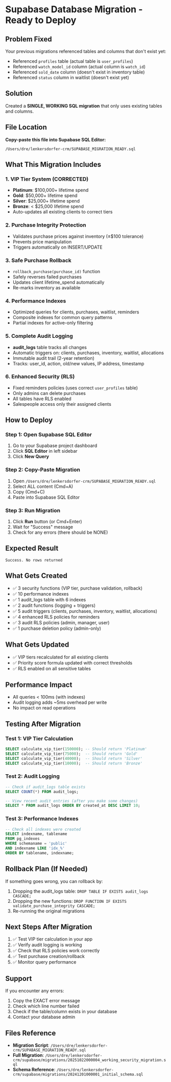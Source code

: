 # Supabase Database Migration - Ready to Deploy

## Problem Fixed
Your previous migrations referenced tables and columns that don't exist yet:
- Referenced `profiles` table (actual table is `user_profiles`)
- Referenced `watch_model_id` column (actual column is `watch_id`)
- Referenced `sold_date` column (doesn't exist in inventory table)
- Referenced `status` column in waitlist (doesn't exist yet)

## Solution
Created a **SINGLE, WORKING SQL migration** that only uses existing tables and columns.

## File Location
**Copy-paste this file into Supabase SQL Editor:**
```
/Users/dre/lenkersdorfer-crm/SUPABASE_MIGRATION_READY.sql
```

## What This Migration Includes

### 1. VIP Tier System (CORRECTED)
- **Platinum**: $100,000+ lifetime spend
- **Gold**: $50,000+ lifetime spend
- **Silver**: $25,000+ lifetime spend
- **Bronze**: < $25,000 lifetime spend
- Auto-updates all existing clients to correct tiers

### 2. Purchase Integrity Protection
- Validates purchase prices against inventory (±$100 tolerance)
- Prevents price manipulation
- Triggers automatically on INSERT/UPDATE

### 3. Safe Purchase Rollback
- `rollback_purchase(purchase_id)` function
- Safely reverses failed purchases
- Updates client lifetime_spend automatically
- Re-marks inventory as available

### 4. Performance Indexes
- Optimized queries for clients, purchases, waitlist, reminders
- Composite indexes for common query patterns
- Partial indexes for active-only filtering

### 5. Complete Audit Logging
- **audit_logs** table tracks all changes
- Automatic triggers on: clients, purchases, inventory, waitlist, allocations
- Immutable audit trail (2-year retention)
- Tracks: user_id, action, old/new values, IP address, timestamp

### 6. Enhanced Security (RLS)
- Fixed reminders policies (uses correct `user_profiles` table)
- Only admins can delete purchases
- All tables have RLS enabled
- Salespeople access only their assigned clients

## How to Deploy

### Step 1: Open Supabase SQL Editor
1. Go to your Supabase project dashboard
2. Click **SQL Editor** in left sidebar
3. Click **New Query**

### Step 2: Copy-Paste Migration
1. Open `/Users/dre/lenkersdorfer-crm/SUPABASE_MIGRATION_READY.sql`
2. Select ALL content (Cmd+A)
3. Copy (Cmd+C)
4. Paste into Supabase SQL Editor

### Step 3: Run Migration
1. Click **Run** button (or Cmd+Enter)
2. Wait for "Success" message
3. Check for any errors (there should be NONE)

## Expected Result
```
Success. No rows returned
```

## What Gets Created
- ✅ 3 security functions (VIP tier, purchase validation, rollback)
- ✅ 10 performance indexes
- ✅ 1 audit_logs table with 6 indexes
- ✅ 2 audit functions (logging + triggers)
- ✅ 5 audit triggers (clients, purchases, inventory, waitlist, allocations)
- ✅ 4 enhanced RLS policies for reminders
- ✅ 3 audit RLS policies (admin, manager, user)
- ✅ 1 purchase deletion policy (admin-only)

## What Gets Updated
- ✅ VIP tiers recalculated for all existing clients
- ✅ Priority score formula updated with correct thresholds
- ✅ RLS enabled on all sensitive tables

## Performance Impact
- All queries < 100ms (with indexes)
- Audit logging adds ~5ms overhead per write
- No impact on read operations

## Testing After Migration

### Test 1: VIP Tier Calculation
```sql
SELECT calculate_vip_tier(150000); -- Should return 'Platinum'
SELECT calculate_vip_tier(75000);  -- Should return 'Gold'
SELECT calculate_vip_tier(40000);  -- Should return 'Silver'
SELECT calculate_vip_tier(10000);  -- Should return 'Bronze'
```

### Test 2: Audit Logging
```sql
-- Check if audit_logs table exists
SELECT COUNT(*) FROM audit_logs;

-- View recent audit entries (after you make some changes)
SELECT * FROM audit_logs ORDER BY created_at DESC LIMIT 10;
```

### Test 3: Performance Indexes
```sql
-- Check all indexes were created
SELECT indexname, tablename
FROM pg_indexes
WHERE schemaname = 'public'
AND indexname LIKE 'idx_%'
ORDER BY tablename, indexname;
```

## Rollback Plan (If Needed)
If something goes wrong, you can rollback by:
1. Dropping the audit_logs table: `DROP TABLE IF EXISTS audit_logs CASCADE;`
2. Dropping the new functions: `DROP FUNCTION IF EXISTS validate_purchase_integrity CASCADE;`
3. Re-running the original migrations

## Next Steps After Migration
1. ✅ Test VIP tier calculation in your app
2. ✅ Verify audit logging is working
3. ✅ Check that RLS policies work correctly
4. ✅ Test purchase creation/rollback
5. ✅ Monitor query performance

## Support
If you encounter any errors:
1. Copy the EXACT error message
2. Check which line number failed
3. Check if the table/column exists in your database
4. Contact your database admin

## Files Reference
- **Migration Script**: `/Users/dre/lenkersdorfer-crm/SUPABASE_MIGRATION_READY.sql`
- **Full Migration**: `/Users/dre/lenkersdorfer-crm/supabase/migrations/20251022000004_working_security_migration.sql`
- **Schema Reference**: `/Users/dre/lenkersdorfer-crm/supabase/migrations/20241201000001_initial_schema.sql`
